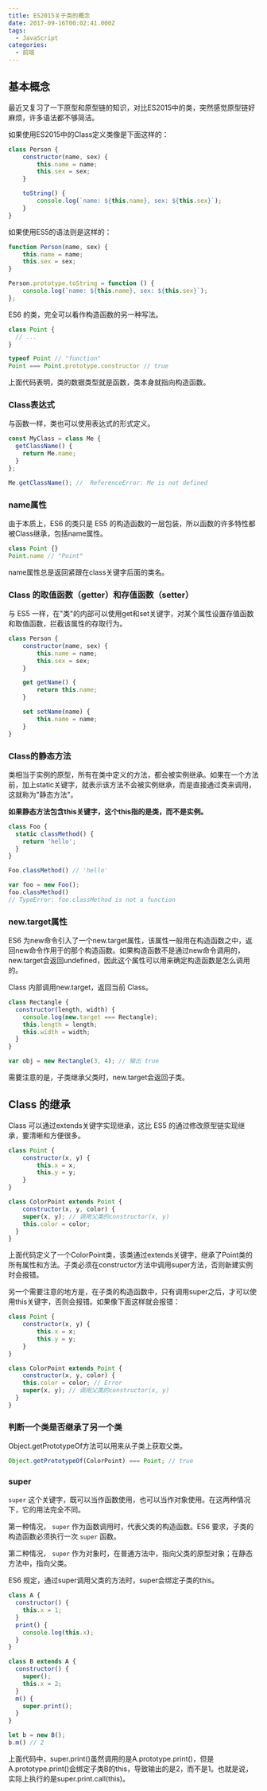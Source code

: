 ```yaml
---
title: ES2015关于类的概念
date: 2017-09-16T00:02:41.000Z
tags:
  - JavaScript
categories:
  - 前端
---
```


## 基本概念

最近又复习了一下原型和原型链的知识，对比ES2015中的类，突然感觉原型链好麻烦，许多语法都不够简洁。

如果使用ES2015中的Class定义类像是下面这样的：

<!-- more -->

```javascript
class Person {
    constructor(name, sex) {
        this.name = name;
        this.sex = sex;
    }

    toString() {
        console.log(`name: ${this.name}, sex: ${this.sex}`);
    }
}
```

如果使用ES5的语法则是这样的：

```javascript
function Person(name, sex) {
    this.name = name;
    this.sex = sex;
}

Person.prototype.toString = function () {
    console.log(`name: ${this.name}, sex: ${this.sex}`);
};
```

ES6 的类，完全可以看作构造函数的另一种写法。

```javascript
class Point {
  // ...
}

typeof Point // "function"
Point === Point.prototype.constructor // true
```

上面代码表明，类的数据类型就是函数，类本身就指向构造函数。

### Class表达式

与函数一样，类也可以使用表达式的形式定义。

```javascript
const MyClass = class Me {
  getClassName() {
    return Me.name;
  }
};

Me.getClassName(); //  ReferenceError: Me is not defined
```

### name属性

由于本质上，ES6 的类只是 ES5 的构造函数的一层包装，所以函数的许多特性都被Class继承，包括name属性。

```javascript
class Point {}
Point.name // "Point"
```

name属性总是返回紧跟在class关键字后面的类名。

### Class 的取值函数（getter）和存值函数（setter）

与 ES5 一样，在"类"的内部可以使用get和set关键字，对某个属性设置存值函数和取值函数，拦截该属性的存取行为。

```javascript
class Person {
    constructor(name, sex) {
        this.name = name;
        this.sex = sex;
    }

    get getName() {
        return this.name;
    }

    set setName(name) {
        this.name = name;
    }
}
```

### Class的静态方法

类相当于实例的原型，所有在类中定义的方法，都会被实例继承。如果在一个方法前，加上static关键字，就表示该方法不会被实例继承，而是直接通过类来调用，这就称为"静态方法"。

**如果静态方法包含this关键字，这个this指的是类，而不是实例。**

```javascript
class Foo {
  static classMethod() {
    return 'hello';
  }
}

Foo.classMethod() // 'hello'

var foo = new Foo();
foo.classMethod()
// TypeError: foo.classMethod is not a function
```

### new.target属性

ES6 为new命令引入了一个new.target属性，该属性一般用在构造函数之中，返回new命令作用于的那个构造函数。如果构造函数不是通过new命令调用的，new.target会返回undefined，因此这个属性可以用来确定构造函数是怎么调用的。

Class 内部调用new.target，返回当前 Class。

```javascript
class Rectangle {
  constructor(length, width) {
    console.log(new.target === Rectangle);
    this.length = length;
    this.width = width;
  }
}

var obj = new Rectangle(3, 4); // 输出 true
```

需要注意的是，子类继承父类时，new.target会返回子类。

## Class 的继承

Class 可以通过extends关键字实现继承，这比 ES5 的通过修改原型链实现继承，要清晰和方便很多。

```javascript
class Point {
    constructor(x, y) {
        this.x = x;
        this.y = y;
    }
}

class ColorPoint extends Point {
    constructor(x, y, color) {
    super(x, y); // 调用父类的constructor(x, y)
    this.color = color;
  }
}
```

上面代码定义了一个ColorPoint类，该类通过extends关键字，继承了Point类的所有属性和方法。子类必须在constructor方法中调用super方法，否则新建实例时会报错。

另一个需要注意的地方是，在子类的构造函数中，只有调用super之后，才可以使用this关键字，否则会报错。如果像下面这样就会报错：

```javascript
class Point {
    constructor(x, y) {
        this.x = x;
        this.y = y;
    }
}

class ColorPoint extends Point {
    constructor(x, y, color) {
    this.color = color; // Error
    super(x, y); // 调用父类的constructor(x, y)
  }
}
```

### 判断一个类是否继承了另一个类

Object.getPrototypeOf方法可以用来从子类上获取父类。

```javascript
Object.getPrototypeOf(ColorPoint) === Point; // true
```

### super

`super` 这个关键字，既可以当作函数使用，也可以当作对象使用。在这两种情况下，它的用法完全不同。

第一种情况， `super` 作为函数调用时，代表父类的构造函数。ES6 要求，子类的构造函数必须执行一次 `super` 函数。

第二种情况， `super` 作为对象时，在普通方法中，指向父类的原型对象；在静态方法中，指向父类。

ES6 规定，通过super调用父类的方法时，super会绑定子类的this。

```javascript
class A {
  constructor() {
    this.x = 1;
  }
  print() {
    console.log(this.x);
  }
}

class B extends A {
  constructor() {
    super();
    this.x = 2;
  }
  m() {
    super.print();
  }
}

let b = new B();
b.m() // 2
```

上面代码中，super.print()虽然调用的是A.prototype.print()，但是A.prototype.print()会绑定子类B的this，导致输出的是2，而不是1。也就是说，实际上执行的是super.print.call(this)。
